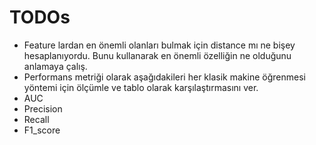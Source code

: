 # TODOs
* Feature lardan en önemli olanları bulmak için distance mı ne bişey hesaplanıyordu. Bunu kullanarak en önemli özelliğin ne olduğunu anlamaya çalış.
* Performans metriği olarak aşağıdakileri her klasik makine öğrenmesi yöntemi için ölçümle ve tablo olarak karşılaştırmasını ver.
* AUC
* Precision
* Recall
* F1_score